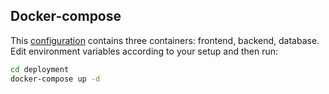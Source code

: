 ## Docker-compose
This [configuration](deployment/docker-compose.yml) contains three containers: frontend, backend, database. Edit environment variables according to your setup and then run: 

```bash
cd deployment
docker-compose up -d
```